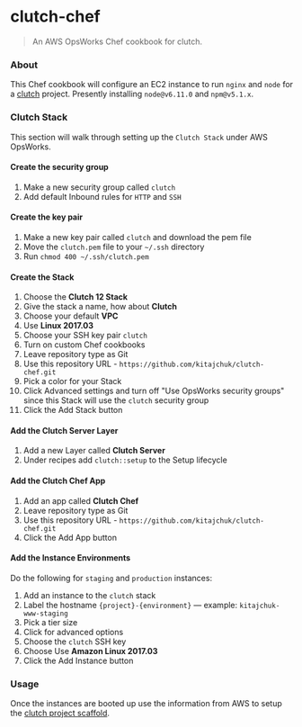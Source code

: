 clutch-chef
===========

> An AWS OpsWorks Chef cookbook for clutch.



### About
This Chef cookbook will configure an EC2 instance to run `nginx` and `node` for a [clutch](https://github.com/kitajchuk/clutch) project. Presently installing `node@v6.11.0` and `npm@v5.1.x`.



### Clutch Stack
This section will walk through setting up the `Clutch Stack` under AWS OpsWorks.

#### Create the security group
1. Make a new security group called `clutch`
2. Add default Inbound rules for `HTTP` and `SSH`

#### Create the key pair
1. Make a new key pair called `clutch` and download the pem file
2. Move the `clutch.pem` file to your `~/.ssh` directory
3. Run `chmod 400 ~/.ssh/clutch.pem`

#### Create the Stack
1. Choose the **Clutch 12 Stack**
2. Give the stack a name, how about **Clutch**
3. Choose your default **VPC**
4. Use **Linux 2017.03**
5. Choose your SSH key pair `clutch`
6. Turn on custom Chef cookbooks
7. Leave repository type as Git
8. Use this repository URL - `https://github.com/kitajchuk/clutch-chef.git`
9. Pick a color for your Stack
10. Click Advanced settings and turn off "Use OpsWorks security groups" since this Stack will use the `clutch` security group
11. Click the Add Stack button

#### Add the Clutch Server Layer
1. Add a new Layer called **Clutch Server**
2. Under recipes add `clutch::setup` to the Setup lifecycle

#### Add the Clutch Chef App
1. Add an app called **Clutch Chef**
2. Leave repository type as Git
3. Use this repository URL - `https://github.com/kitajchuk/clutch-chef.git`
4. Click the Add App button

#### Add the Instance Environments
Do the following for `staging` and `production` instances:

1. Add an instance to the `clutch` stack
2. Label the hostname `{project}-{environment}` — example: `kitajchuk-www-staging`
3. Pick a tier size
4. Click for advanced options
5. Choose the `clutch` SSH key
6. Choose Use **Amazon Linux 2017.03**
7. Click the Add Instance button



### Usage
Once the instances are booted up use the information from AWS to setup the [clutch project scaffold](https://github.com/kitajchuk/clutch#aws).
